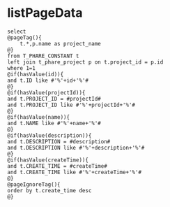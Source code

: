 listPageData
===
    select
    @pageTag(){
        t.*,p.name as project_name
    @}
    from T_PHARE_CONSTANT t
    left join t_phare_project p on t.project_id = p.id
    where 1=1
    @if(hasValue(id)){
    and t.ID like #'%'+id+'%'#
    @}
    @if(hasValue(projectId)){
    and t.PROJECT_ID = #projectId#
    and t.PROJECT_ID like #'%'+projectId+'%'#
    @}
    @if(hasValue(name)){
    and t.NAME like #'%'+name+'%'#
    @}
    @if(hasValue(description)){
    and t.DESCRIPTION = #description#
    and t.DESCRIPTION like #'%'+description+'%'#
    @}
    @if(hasValue(createTime)){
    and t.CREATE_TIME = #createTime#
    and t.CREATE_TIME like #'%'+createTime+'%'#
    @}
    @pageIgnoreTag(){
    order by t.create_time desc
    @}
